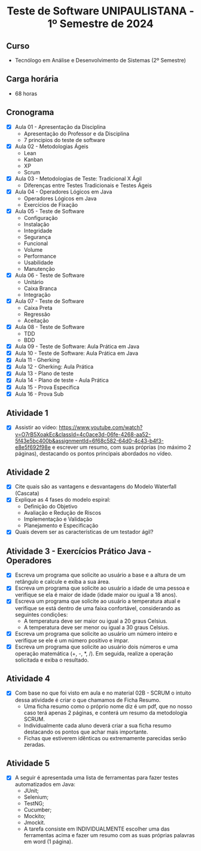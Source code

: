 <h1 align="center">
    Teste de Software UNIPAULISTANA - 1º Semestre de 2024
</h1>

## Curso
- Tecnólogo em Análise e Desenvolvimento de Sistemas (2º Semestre)

## Carga horária
- 68 horas

## Cronograma 

- [x]  Aula 01 - Apresentação da Disciplina 
    - Apresentação do Professor e da Disciplina
    - 7 principios do teste de software
- [x]  Aula 02 - Metodologias Ágeis 
    - Lean
    - Kanban
    - XP
    - Scrum
- [x]  Aula 03 - Metodologias de Teste: Tradicional X Ágil 
    - Diferenças entre Testes Tradicionais e Testes Ágeis
- [x]  Aula 04 - Operadores Lógicos em Java
    - Operadores Lógicos em Java
    - Exercícios de Fixação
- [x]  Aula 05 - Teste de Software
    - Configuração
    - Instalação
    - Integridade
    - Segurança
    - Funcional
    - Volume
    - Performance
    - Usabilidade
    - Manutenção
- [x]  Aula 06 - Teste de Software
    - Unitário
    - Caixa Branca
    - Integração
- [x]  Aula 07 - Teste de Software
    - Caixa Preta
    - Regressão
    - Aceitação
- [x]  Aula 08 - Teste de Software
    - TDD
    - BDD  
- [x]  Aula 09 - Teste de Software: Aula Prática em Java
- [x]  Aula 10 - Teste de Software: Aula Prática em Java
- [x]  Aula 11 - Gherking
- [x]  Aula 12 - Gherking: Aula Prática
- [x]  Aula 13 - Plano de teste
- [x]  Aula 14 - Plano de teste - Aula Prática
- [x]  Aula 15 - Prova Específica
- [x]  Aula 16 - Prova Sub   

## Atividade 1 

- [x]  Assistir ao vídeo: https://www.youtube.com/watch?v=O7rB5XoakEc&classId=4c0ace3d-06fe-4268-aa52-5f43e5bc400b&assignmentId=6f68c582-64d0-4c43-b4f3-e8e5f692f98e e escrever um resumo, com suas próprias (no máximo 2 páginas), destacando os pontos principais abordados no vídeo.

## Atividade 2

- [x] Cite quais são as vantagens e desvantagens do Modelo Waterfall (Cascata)
- [x] Explique as 4 fases do modelo espiral:
    - Definição do Objetivo
    - Avaliação e Redução de Riscos
    - Implementação e Validação
    - Planejamento e Especificação
- [x] Quais devem ser as características de um testador ágil?
 
## Atividade 3 - Exercícios Prático Java - Operadores

- [x] Escreva um programa que solicite ao usuário a base e a altura de um retângulo e calcule e exiba a sua área.
- [x] Escreva um programa que solicite ao usuário a idade de uma pessoa e verifique se ela é maior de idade (idade maior ou igual a 18 anos).
- [x] Escreva um programa que solicite ao usuário a temperatura atual e verifique se está dentro de uma faixa confortável, considerando as seguintes condições:
    - A temperatura deve ser maior ou igual a 20 graus Celsius.
    - A temperatura deve ser menor ou igual a 30 graus Celsius.
- [x] Escreva um programa que solicite ao usuário um número inteiro e verifique se ele é um número positivo e ímpar.
- [x] Escreva um programa que solicite ao usuário dois números e uma operação matemática (+, -, *, /). Em seguida, realize a operação solicitada e exiba o resultado.

## Atividade 4

- [x] Com base no que foi visto em aula e no material 02B - SCRUM o intuito dessa atividade é criar o que chamamos de Ficha Resumo.
    - Uma ficha resumo como o próprio nome diz é um pdf, que no nosso caso terá apenas 2 páginas,  e conterá um resumo da metodologia SCRUM. 
    - Individualmente cada aluno deverá criar a sua ficha resumo destacando os pontos que achar mais importante.
    - Fichas que estiverem idênticas ou extremamente parecidas serão zeradas.

## Atividade 5

- [x] A seguir é apresentada uma lista de ferramentas para fazer testes automatizados em Java:
    - JUnit;
    - Selenium;
    - TestNG;
    - Cucumber;
    - Mockito;
    - Jmockit.
    - A tarefa consiste em INDIVIDUALMENTE escolher uma das ferramentas acima e fazer um resumo com as suas próprias palavras em word (1 página).
     


